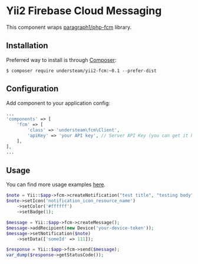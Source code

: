 # Yii2 Firebase Cloud Messaging

This component wraps [paragraph1/php-fcm](https://packagist.org/packages/paragraph1/php-fcm) library.

## Installation

Preferred way to install is through [Composer](https://getcomposer.org): 

```shell
$ composer require understeam/yii2-fcm:~0.1 --prefer-dist 
```

## Configuration

Add component to your application config:

```php
...
'components' => [
    'fcm' => [
        'class' => 'understeam\fcm\Client',
        'apiKey' => 'your API key', // Server API Key (you can get it here: https://firebase.google.com/docs/server/setup#prerequisites) 
    ],
],
...
```

## Usage

You can find more usage examples [here](https://packagist.org/packages/paragraph1/php-fcm). 

```php
$note = Yii::$app->fcm->createNotification("test title", "testing body");
$note->setIcon('notification_icon_resource_name')
    ->setColor('#ffffff')
    ->setBadge(1);

$message = Yii::$app->fcm->createMessage();
$message->addRecipient(new Device('your-device-token'));
$message->setNotification($note)
    ->setData(['someId' => 111]);

$response = Yii::$app->fcm->send($message);
var_dump($response->getStatusCode());
```

